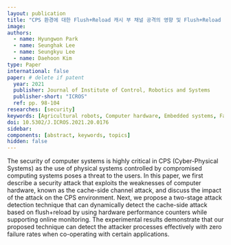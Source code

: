 ```yaml
---
layout: publication
title: "CPS 환경에 대한 Flush+Reload 캐시 부 채널 공격의 영향 및 Flush+Reload 캐시 부 채널 공격 탐지 기술"
image:
authors:
  - name: Hyungwon Park
  - name: Seunghak Lee
  - name: Seungkyu Lee
  - name: Daehoon Kim
type: Paper
international: false
paper: # delete if patent
  year: 2021
  publisher: Journal of Institute of Control, Robotics and Systems
  publisher-short: "ICROS"
  ref: pp. 98-104
researches: [security]
keywords: [Agricultural robots, Computer hardware, Embedded systems, Failure analysis, Network security, Attack detection, Computing system, Failure rate, Hardware performance counters, Online monitoring, Physical systems, Security attacks, Side-channel attack]
doi: 10.5302/J.ICROS.2021.20.0176
sidebar:
components: [abstract, keywords, topics]
hidden: false
---
```


The security of computer systems is highly critical in CPS (Cyber-Physical Systems) as the use of physical systems controlled by compromised computing systems poses a threat to the users. In this paper, we first describe a security attack that exploits the weaknesses of computer hardware, known as the cache-side channel attack, and discuss the impact of the attack on the CPS environment. Next, we propose a two-stage attack detection technique that can dynamically detect the cache-side attack based on flush+reload by using hardware performance counters while supporting online monitoring. The experimental results demonstrate that our proposed technique can detect the attacker processes effectively with zero failure rates when co-operating with certain applications.